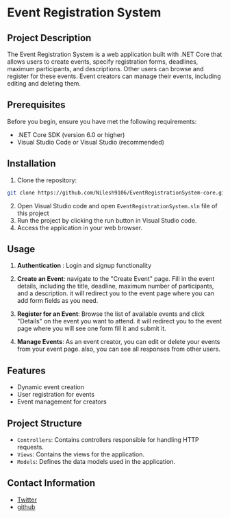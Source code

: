 # Event Registration System

## Project Description
The Event Registration System is a web application built with .NET Core that allows users to create events, specify registration forms, deadlines, maximum participants, and descriptions. Other users can browse and register for these events. Event creators can manage their events, including editing and deleting them.

## Prerequisites
Before you begin, ensure you have met the following requirements:
- .NET Core SDK (version 6.0 or higher)
- Visual Studio Code or Visual Studio (recommended)

## Installation
1. Clone the repository:

```bash
git clone https://github.com/Nilesh9106/EventRegistrationSystem-core.git
```

2. Open Visual Studio code and open `EventRegistrationSystem.sln` file of this project
3. Run the project by clicking the run button in Visual Studio code.
4. Access the application in your web browser.

## Usage
1. **Authentication** : Login and signup functionality
2. **Create an Event**: navigate to the "Create Event" page. Fill in the event details, including the title, deadline, maximum number of participants, and a description. it will redirect you to the event page where you can add form fields as you need.

3. **Register for an Event**: Browse the list of available events and click "Details" on the event you want to attend. it will redirect you to the event page where you will see one form fill it and submit it.

4. **Manage Events**: As an event creator, you can edit or delete your events from your event page. also, you can see all responses from other users.

## Features
- Dynamic event creation
- User registration for events
- Event management for creators

## Project Structure
- `Controllers`: Contains controllers responsible for handling HTTP requests.
- `Views`: Contains the views for the application.
- `Models`: Defines the data models used in the application.

## Contact Information
- [Twitter](https://twitter.com/thenileshdarji)
- [github](https://github.com/Nilesh9106)

